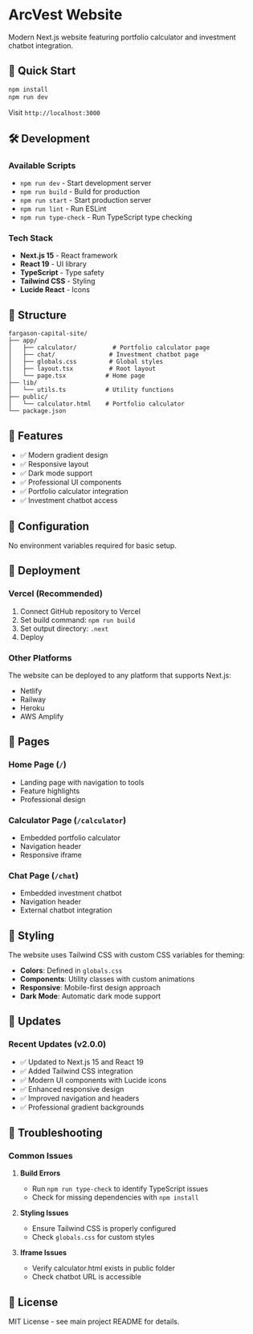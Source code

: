# ArcVest Website

Modern Next.js website featuring portfolio calculator and investment chatbot integration.

## 🚀 Quick Start

```bash
npm install
npm run dev
```

Visit `http://localhost:3000`

## 🛠️ Development

### Available Scripts

- `npm run dev` - Start development server
- `npm run build` - Build for production
- `npm run start` - Start production server
- `npm run lint` - Run ESLint
- `npm run type-check` - Run TypeScript type checking

### Tech Stack

- **Next.js 15** - React framework
- **React 19** - UI library
- **TypeScript** - Type safety
- **Tailwind CSS** - Styling
- **Lucide React** - Icons

## 📁 Structure

```
fargason-capital-site/
├── app/
│   ├── calculator/          # Portfolio calculator page
│   ├── chat/               # Investment chatbot page
│   ├── globals.css         # Global styles
│   ├── layout.tsx          # Root layout
│   └── page.tsx           # Home page
├── lib/
│   └── utils.ts           # Utility functions
├── public/
│   └── calculator.html    # Portfolio calculator
└── package.json
```

## 🎨 Features

- ✅ Modern gradient design
- ✅ Responsive layout
- ✅ Dark mode support
- ✅ Professional UI components
- ✅ Portfolio calculator integration
- ✅ Investment chatbot access

## 🔧 Configuration

No environment variables required for basic setup.

## 🚀 Deployment

### Vercel (Recommended)

1. Connect GitHub repository to Vercel
2. Set build command: `npm run build`
3. Set output directory: `.next`
4. Deploy

### Other Platforms

The website can be deployed to any platform that supports Next.js:
- Netlify
- Railway
- Heroku
- AWS Amplify

## 📱 Pages

### Home Page (`/`)
- Landing page with navigation to tools
- Feature highlights
- Professional design

### Calculator Page (`/calculator`)
- Embedded portfolio calculator
- Navigation header
- Responsive iframe

### Chat Page (`/chat`)
- Embedded investment chatbot
- Navigation header
- External chatbot integration

## 🎨 Styling

The website uses Tailwind CSS with custom CSS variables for theming:

- **Colors**: Defined in `globals.css`
- **Components**: Utility classes with custom animations
- **Responsive**: Mobile-first design approach
- **Dark Mode**: Automatic dark mode support

## 🔄 Updates

### Recent Updates (v2.0.0)

- ✅ Updated to Next.js 15 and React 19
- ✅ Added Tailwind CSS integration
- ✅ Modern UI components with Lucide icons
- ✅ Enhanced responsive design
- ✅ Improved navigation and headers
- ✅ Professional gradient backgrounds

## 🐛 Troubleshooting

### Common Issues

1. **Build Errors**
   - Run `npm run type-check` to identify TypeScript issues
   - Check for missing dependencies with `npm install`

2. **Styling Issues**
   - Ensure Tailwind CSS is properly configured
   - Check `globals.css` for custom styles

3. **Iframe Issues**
   - Verify calculator.html exists in public folder
   - Check chatbot URL is accessible

## 📄 License

MIT License - see main project README for details.